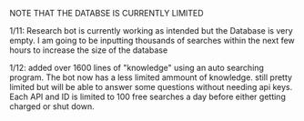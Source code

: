 NOTE THAT THE DATABSE IS CURRENTLY LIMITED

1/11: Research bot is currently working as intended but the Database is very empty. I am going to be inputting thousands of searches within the next few hours to increase the size of the database

1/12: added over 1600 lines of "knowledge" using an auto searching program. The bot now has a less limited ammount of knowledge. still pretty limited but will be able to answer some questions without needing api keys. Each API and ID is limited to 100 free searches a day before either getting charged or shut down.

